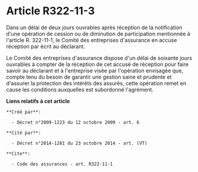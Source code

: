 # Article R322-11-3

Dans un délai de deux jours ouvrables après réception de la notification d'une opération de cession ou de diminution de
participation mentionnée à l'article R. 322-11-1, le Comité des entreprises d'assurance en accuse réception par écrit au
déclarant. 

Le Comité des entreprises d'assurance dispose d'un délai de soixante jours ouvrables à compter de la réception de cet accusé
de réception pour faire savoir au déclarant et à l'entreprise visée par l'opération envisagée que, compte tenu du besoin de
garantir une gestion saine et prudente et d'assurer la protection des intérêts des assurés, cette opération remet en cause
les conditions auxquelles est subordonné l'agrément.

**Liens relatifs à cet article**

	**Créé par**:

	  - Décret n°2009-1223 du 12 octobre 2009 - art. 6

	**Cité par**:

	  - Décret n°2014-1281 du 23 octobre 2014 - art. (VT)

	**Cite**:

	  - Code des assurances - art. R322-11-1
